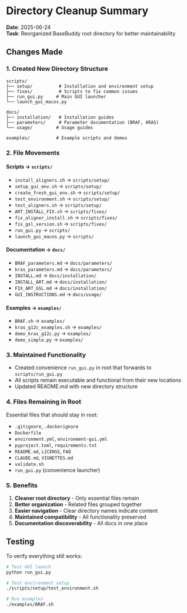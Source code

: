 # Directory Cleanup Summary

**Date**: 2025-06-24  
**Task**: Reorganized BaseBuddy root directory for better maintainability

## Changes Made

### 1. Created New Directory Structure

```
scripts/
├── setup/          # Installation and environment setup
├── fixes/          # Scripts to fix common issues
├── run_gui.py     # Main GUI launcher
└── launch_gui_macos.py

docs/
├── installation/   # Installation guides
├── parameters/     # Parameter documentation (BRAF, KRAS)
└── usage/         # Usage guides

examples/          # Example scripts and demos
```

### 2. File Movements

#### Scripts → `scripts/`
- `install_aligners.sh` → `scripts/setup/`
- `setup_gui_env.sh` → `scripts/setup/`
- `create_fresh_gui_env.sh` → `scripts/setup/`
- `test_environment.sh` → `scripts/setup/`
- `test_aligners.sh` → `scripts/setup/`
- `ART_INSTALL_FIX.sh` → `scripts/fixes/`
- `fix_aligner_install.sh` → `scripts/fixes/`
- `fix_gsl_version.sh` → `scripts/fixes/`
- `run_gui.py` → `scripts/`
- `launch_gui_macos.py` → `scripts/`

#### Documentation → `docs/`
- `BRAF_parameters.md` → `docs/parameters/`
- `kras_parameters.md` → `docs/parameters/`
- `INSTALL.md` → `docs/installation/`
- `INSTALL_ART.md` → `docs/installation/`
- `FIX_ART_GSL.md` → `docs/installation/`
- `GUI_INSTRUCTIONS.md` → `docs/usage/`

#### Examples → `examples/`
- `BRAF.sh` → `examples/`
- `kras_g12c_examples.sh` → `examples/`
- `demo_kras_g12c.py` → `examples/`
- `demo_simple.py` → `examples/`

### 3. Maintained Functionality

- Created convenience `run_gui.py` in root that forwards to `scripts/run_gui.py`
- All scripts remain executable and functional from their new locations
- Updated README.md with new directory structure

### 4. Files Remaining in Root

Essential files that should stay in root:
- `.gitignore`, `.dockerignore`
- `Dockerfile`
- `environment.yml`, `environment-gui.yml`
- `pyproject.toml`, `requirements.txt`
- `README.md`, `LICENSE`, `FAQ`
- `CLAUDE.md`, `VIGNETTES.md`
- `validate.sh`
- `run_gui.py` (convenience launcher)

### 5. Benefits

1. **Cleaner root directory** - Only essential files remain
2. **Better organization** - Related files grouped together
3. **Easier navigation** - Clear directory names indicate content
4. **Maintained compatibility** - All functionality preserved
5. **Documentation discoverability** - All docs in one place

## Testing

To verify everything still works:
```bash
# Test GUI launch
python run_gui.py

# Test environment setup
./scripts/setup/test_environment.sh

# Run examples
./examples/BRAF.sh
```